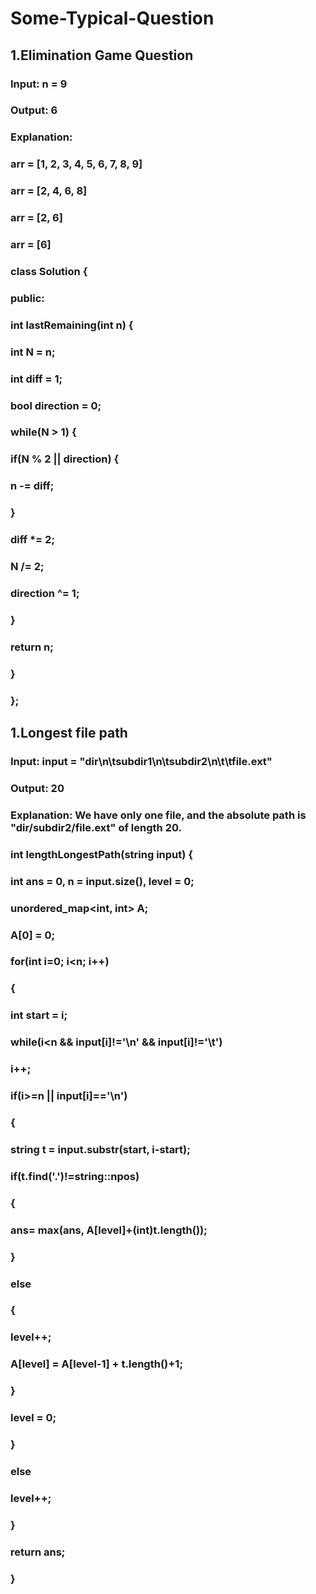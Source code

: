 # Some-Typical-Question
## 1.Elimination Game Question
### Input: n = 9
### Output: 6
### Explanation:
### arr = [1, 2, 3, 4, 5, 6, 7, 8, 9]
### arr = [2, 4, 6, 8]
### arr = [2, 6]
### arr = [6]
### class Solution {
### public:
###    int lastRemaining(int n) {
###        int N = n;
###        int diff = 1;
###        bool direction = 0;
###        while(N > 1) {
###            if(N % 2 || direction) {
###                n -= diff;
###            }
###            diff *= 2;
###            N /= 2;
###            direction ^= 1;
###        }
###        return n;
###    }
### };

## 1.Longest file path
### Input: input = "dir\n\tsubdir1\n\tsubdir2\n\t\tfile.ext"
### Output: 20
### Explanation: We have only one file, and the absolute path is "dir/subdir2/file.ext" of length 20.
### int lengthLongestPath(string input) {
###        int ans = 0, n = input.size(), level = 0;
###        unordered_map<int, int> A;
###        A[0] = 0;
###        for(int i=0; i<n; i++)
###        {
###            int start = i;
###            while(i<n && input[i]!='\n' && input[i]!='\t')
###                i++;
###            if(i>=n || input[i]=='\n')
###            {
###                string t = input.substr(start, i-start);
###                if(t.find('.')!=string::npos)
###                {
###                    ans= max(ans, A[level]+(int)t.length());
###                }
###                else
###                {
###                    level++;
###                    A[level] = A[level-1] + t.length()+1;
###                }
###                level = 0;
###            }
###            else
###                level++;
###        }
###        return ans;
###    }

